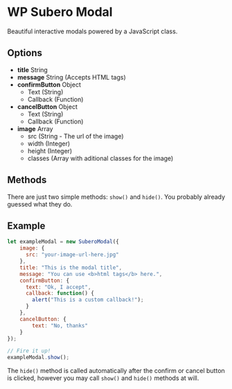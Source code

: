 # WP Subero Modal
Beautiful interactive modals powered by a JavaScript class.

## Options

* **title** String  
* **message** String (Accepts HTML tags)
* **confirmButton** Object
  * Text (String)
  * Callback (Function)
* **cancelButton** Object
  * Text (String)
  * Callback (Function)
* **image** Array
  * src (String - The url of the image)
  * width (Integer)
  * height (Integer)
  * classes (Array with aditional classes for the image)


## Methods
There are just two simple methods: `show()` and `hide()`. You probably already guessed what they do.

## Example
``` javascript
let exampleModal = new SuberoModal({
    image: {
      src: "your-image-url-here.jpg"
    },
    title: "This is the modal title",
    message: "You can use <b>html tags</b> here.",
    confirmButton: {
      text: "Ok, I accept",
      callback: function() {
        alert("This is a custom callback!");
      }
    },
    cancelButton: {
        text: "No, thanks"
    }
});

// Fire it up!
exampleModal.show();
```
The `hide()` method is called automatically after the confirm or cancel button is clicked, however you may call `show()` and `hide()` methods at will.